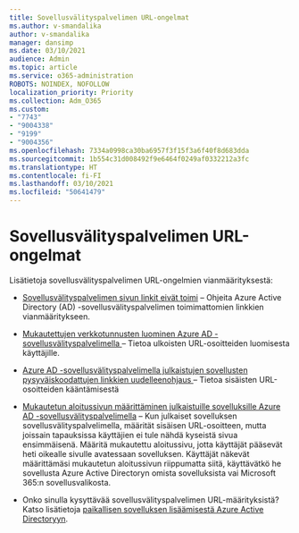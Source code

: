 ```yaml
---
title: Sovellusvälityspalvelimen URL-ongelmat
ms.author: v-smandalika
author: v-smandalika
manager: dansimp
ms.date: 03/10/2021
audience: Admin
ms.topic: article
ms.service: o365-administration
ROBOTS: NOINDEX, NOFOLLOW
localization_priority: Priority
ms.collection: Adm_O365
ms.custom:
- "7743"
- "9004338"
- "9199"
- "9004356"
ms.openlocfilehash: 7334a0998ca30ba6957f3f15f3a6f40f8d683dda
ms.sourcegitcommit: 1b554c31d008492f9e6464f0249af0332212a3fc
ms.translationtype: HT
ms.contentlocale: fi-FI
ms.lasthandoff: 03/10/2021
ms.locfileid: "50641479"
---
```

# <a name="application-proxy-url-issues"></a>Sovellusvälityspalvelimen URL-ongelmat

Lisätietoja sovellusvälityspalvelimen URL-ongelmien vianmäärityksestä:

- [Sovellusvälityspalvelimen sivun linkit eivät toimi](https://docs.microsoft.com/azure/active-directory/manage-apps/application-proxy-page-links-broken-problem) – Ohjeita Azure Active Directory (AD) -sovellusvälityspalvelimen toimimattomien linkkien vianmääritykseen.

- [Mukautettujen verkkotunnusten luominen Azure AD -sovellusvälityspalvelimella ](https://docs.microsoft.com/azure/active-directory/manage-apps/application-proxy-configure-custom-domain)  – Tietoa ulkoisten URL-osoitteiden luomisesta käyttäjille.

- [Azure AD -sovellusvälityspalvelimella julkaistujen sovellusten pysyväiskoodattujen linkkien uudelleenohjaus ](https://docs.microsoft.com/azure/active-directory/manage-apps/application-proxy-configure-hard-coded-link-translation)  – Tietoa sisäisten URL-osoitteiden kääntämisestä

- [Mukautetun aloitussivun määrittäminen julkaistuille sovelluksille Azure AD -sovellusvälityspalvelimella](https://docs.microsoft.com/azure/active-directory/manage-apps/application-proxy-configure-custom-home-page#change-the-home-page-in-the-azure-portal) – Kun julkaiset sovelluksen sovellusvälityspalvelimella, määrität sisäisen URL-osoitteen, mutta joissain tapauksissa käyttäjien ei tule nähdä kyseistä sivua ensimmäisenä. Määritä mukautettu aloitussivu, jotta käyttäjät pääsevät heti oikealle sivulle avatessaan sovelluksen. Käyttäjät näkevät määrittämäsi mukautetun aloitussivun riippumatta siitä, käyttävätkö he sovellusta Azure Active Directoryn omista sovelluksista vai Microsoft 365:n sovellusvalikosta.

- Onko sinulla kysyttävää sovellusvälityspalvelimen URL-määrityksistä? Katso lisätietoja [paikallisen sovelluksen lisäämisestä Azure Active Directoryyn](https://docs.microsoft.com/azure/active-directory/manage-apps/application-proxy-add-on-premises-application#add-an-on-premises-app-to-azure-ad).
 

